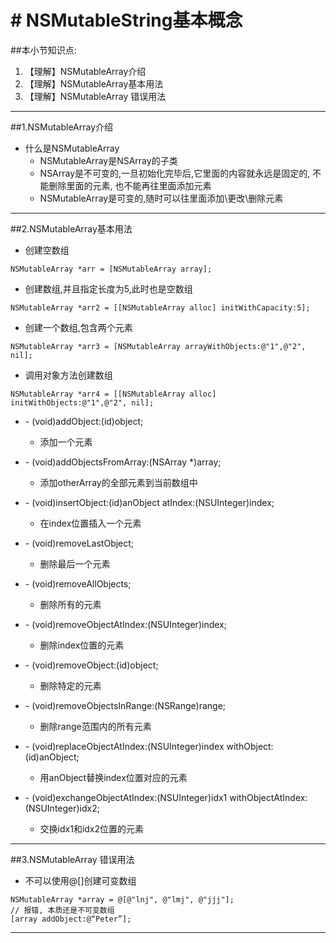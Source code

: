 # # NSMutableString基本概念
##本小节知识点:
1. 【理解】NSMutableArray介绍
2. 【理解】NSMutableArray基本用法
3. 【理解】NSMutableArray 错误用法

---

##1.NSMutableArray介绍
- 什么是NSMutableArray
    + NSMutableArray是NSArray的子类
    + NSArray是不可变的,一旦初始化完毕后,它里面的内容就永远是固定的, 不能删除里面的元素, 也不能再往里面添加元素
    + NSMutableArray是可变的,随时可以往里面添加\更改\删除元素

---

##2.NSMutableArray基本用法
- 创建空数组

```objc
NSMutableArray *arr = [NSMutableArray array];
```
- 创建数组,并且指定长度为5,此时也是空数组

```objc
NSMutableArray *arr2 = [[NSMutableArray alloc] initWithCapacity:5];
```
- 创建一个数组,包含两个元素

```objc
NSMutableArray *arr3 = [NSMutableArray arrayWithObjects:@"1",@"2", nil];
```
- 调用对象方法创建数组

```objc
NSMutableArray *arr4 = [[NSMutableArray alloc] initWithObjects:@"1",@"2", nil];
```

- \- (void)addObject:(id)object;
    + 添加一个元素

- \- (void)addObjectsFromArray:(NSArray *)array;
    + 添加otherArray的全部元素到当前数组中

- \- (void)insertObject:(id)anObject atIndex:(NSUInteger)index;
    + 在index位置插入一个元素

- \- (void)removeLastObject;
    + 删除最后一个元素

- \- (void)removeAllObjects;
    + 删除所有的元素

- \- (void)removeObjectAtIndex:(NSUInteger)index;
    + 删除index位置的元素

- \- (void)removeObject:(id)object;
    + 删除特定的元素

- \- (void)removeObjectsInRange:(NSRange)range;
    + 删除range范围内的所有元素

- \- (void)replaceObjectAtIndex:(NSUInteger)index withObject:(id)anObject;
    + 用anObject替换index位置对应的元素

- \- (void)exchangeObjectAtIndex:(NSUInteger)idx1 withObjectAtIndex:(NSUInteger)idx2;
    + 交换idx1和idx2位置的元素


---

##3.NSMutableArray 错误用法
- 不可以使用@[]创建可变数组

```objc
NSMutableArray *array = @[@"lnj", @"lmj", @"jjj"];
// 报错, 本质还是不可变数组
[array addObject:@“Peter”];
```
---
